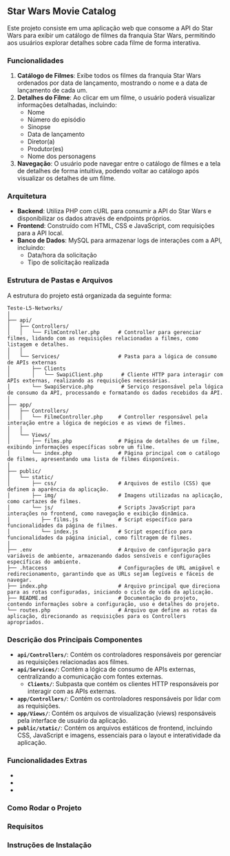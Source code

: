 ## Star Wars Movie Catalog

Este projeto consiste em uma aplicação web que consome a API do Star Wars para exibir um catálogo de filmes da franquia Star Wars, permitindo aos usuários explorar detalhes sobre cada filme de forma interativa.

### Funcionalidades

1. **Catálogo de Filmes**: Exibe todos os filmes da franquia Star Wars ordenados por data de lançamento, mostrando o nome e a data de lançamento de cada um.
2. **Detalhes do Filme**: Ao clicar em um filme, o usuário poderá visualizar informações detalhadas, incluindo:
   - Nome
   - Número do episódio
   - Sinopse
   - Data de lançamento
   - Diretor(a)
   - Produtor(es)
   - Nome dos personagens
3. **Navegação**: O usuário pode navegar entre o catálogo de filmes e a tela de detalhes de forma intuitiva, podendo voltar ao catálogo após visualizar os detalhes de um filme.

### Arquitetura

- **Backend**: Utiliza PHP com cURL para consumir a API do Star Wars e disponibilizar os dados através de endpoints próprios.
- **Frontend**: Construído com HTML, CSS e JavaScript, com requisições para a API local.
- **Banco de Dados**: MySQL para armazenar logs de interações com a API, incluindo:
  - Data/hora da solicitação
  - Tipo de solicitação realizada

### Estrutura de Pastas e Arquivos

A estrutura do projeto está organizada da seguinte forma:

```
Teste-L5-Networks/
│
├── api/
│   ├── Controllers/
│   │   └── FilmController.php      # Controller para gerenciar filmes, lidando com as requisições relacionadas a filmes, como listagem e detalhes.
│   │
│   └── Services/                   # Pasta para a lógica de consumo de APIs externas
│       ├── Clients
│       │   └── SwapiClient.php      # Cliente HTTP para interagir com APIs externas, realizando as requisições necessárias.
│       └── SwapiService.php         # Serviço responsável pela lógica de consumo da API, processando e formatando os dados recebidos da API.
│
├── app/
│   ├── Controllers/
│   │   └── FilmeController.php     # Controller responsável pela interação entre a lógica de negócios e as views de filmes.
│   │
│   └── Views/
│       ├── films.php               # Página de detalhes de um filme, exibindo informações específicas sobre um filme.
│       └── index.php               # Página principal com o catálogo de filmes, apresentando uma lista de filmes disponíveis.
│
├── public/
│   └── static/
│       ├── css/                    # Arquivos de estilo (CSS) que definem a aparência da aplicação.
│       ├── img/                    # Imagens utilizadas na aplicação, como cartazes de filmes.
│       └── js/                     # Scripts JavaScript para interações no frontend, como navegação e exibição dinâmica.
│          ├── films.js             # Script específico para funcionalidades da página de filmes.
│          └── index.js             # Script específico para funcionalidades da página inicial, como filtragem de filmes.
│
├── .env                            # Arquivo de configuração para variáveis de ambiente, armazenando dados sensíveis e configurações específicas do ambiente.
├── .htaccess                       # Configurações de URL amigável e redirecionamento, garantindo que as URLs sejam legíveis e fáceis de navegar.
├── index.php                       # Arquivo principal que direciona para as rotas configuradas, iniciando o ciclo de vida da aplicação.
├── README.md                       # Documentação do projeto, contendo informações sobre a configuração, uso e detalhes do projeto.
└── routes.php                      # Arquivo que define as rotas da aplicação, direcionando as requisições para os Controllers apropriados.
```

### Descrição dos Principais Componentes

- **`api/Controllers/`**: Contém os controladores responsáveis por gerenciar as requisições relacionadas aos filmes.
- **`api/Services/`**: Contém a lógica de consumo de APIs externas, centralizando a comunicação com fontes externas.
  - **`Clients/`**: Subpasta que contém os clientes HTTP responsáveis por interagir com as APIs externas.
- **`app/Controllers/`**: Contém os controladores responsáveis por lidar com as requisições.
- **`app/Views/`**: Contém os arquivos de visualização (views) responsáveis pela interface de usuário da aplicação.
- **`public/static/`**: Contém os arquivos estáticos de frontend, incluindo CSS, JavaScript e imagens, essenciais para o layout e interatividade da aplicação.

### Funcionalidades Extras

- 
- 
- 

### Como Rodar o Projeto

### Requisitos

### Instruções de Instalação
